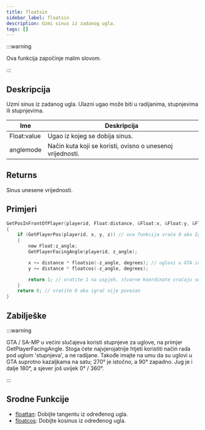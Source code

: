 ```yaml
---
title: floatsin
sidebar_label: floatsin
description: Uzmi sinus iz zadanog ugla.
tags: []
---
```


:::warning

Ova funkcija započinje malim slovom.

:::

## Deskripcija

Uzmi sinus iz zadanog ugla. Ulazni ugao može biti u radijanima, stupnjevima ili stupnjevima.

| Ime         | Deskripcija                                                |
| ----------- | ---------------------------------------------------------- |
| Float:value | Ugao iz kojeg se dobija sinus.                             |
| anglemode   | Način kuta koji se koristi, ovisno o unesenoj vrijednosti. |

## Returns

Sinus unesene vrijednosti.

## Primjeri

```c
GetPosInFrontOfPlayer(playerid, Float:distance, &Float:x, &Float:y, &Float:z)
{
    if (GetPlayerPos(playerid, x, y, z)) // ova funkcija vraća 0 ako Igrač nije konektiran.
    {
        new Float:z_angle;
        GetPlayerFacingAngle(playerid, z_angle);

        x += distance * floatsin(-z_angle, degrees); // uglovi u GTA idu suprotno od kazaljke na satu, tako da moramo preokrenuti dohvaćeni ugao
        y += distance * floatcos(-z_angle, degrees);

        return 1; // vratite 1 na uspjeh, stvarne koordinate vraćaju se referencom
    }
    return 0; // vratite 0 ako igrač nije povezan
}
```

## Zabilješke

:::warning

GTA / SA-MP u većini slučajeva koristi stupnjeve za uglove, na primjer GetPlayerFacingAngle. Stoga ćete najvjerojatnije htjeti koristiti način rada pod uglom 'stupnjeva', a ne radijane. Takođe imajte na umu da su uglovi u GTA suprotno kazaljkama na satu; 270° je istočno, a 90° zapadno. Jug je i dalje 180°, a sjever još uvijek 0° / 360°.

:::

## Srodne Funkcije

- [floattan](floattan): Dobijte tangentu iz određenog ugla.
- [floatcos](floatcos): Dobijte kosinus iz određenog ugla.
